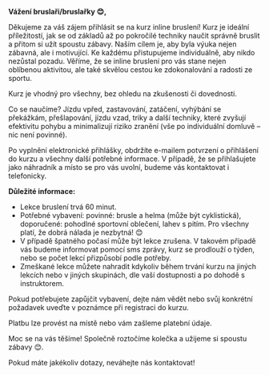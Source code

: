 **Vážení bruslaři/bruslařky 😊,**

Děkujeme za váš zájem přihlásit se na kurz inline bruslení! Kurz je ideální příležitostí, jak se od základů až po pokročilé techniky naučit správně bruslit a přitom si užít spoustu zábavy. Naším cílem je, aby byla výuka nejen zábavná, ale i motivující. Ke každému přistupujeme individuálně, aby nikdo nezůstal pozadu. Věříme, že se inline bruslení pro vás stane nejen oblíbenou aktivitou, ale také skvělou cestou ke zdokonalování a radosti ze sportu.

Kurz je vhodný pro všechny, bez ohledu na zkušenosti či dovednosti.

Co se naučíme? Jízdu vpřed, zastavování, zatáčení, vyhýbání se překážkám, přešlapování, jízdu vzad, triky a další techniky, které zvyšují efektivitu pohybu a minimalizují riziko zranění (vše po individuální domluvě – nic není povinné).

Po vyplnění elektronické přihlášky, obdržíte e-mailem potvrzení o přihlášení do kurzu a všechny další potřebné informace. V případě, že se přihlašujete jako náhradník a místo se pro vás uvolní, budeme vás kontaktovat i telefonicky.

**Důležité informace:**
- Lekce bruslení trvá 60 minut.
- Potřebné vybavení: povinné: brusle a helma (může být cyklistická), doporučené: pohodlné sportovní oblečení, lahev s pitím. Pro všechny platí, že dobrá nálada je nezbytná! 😊
- V případě špatného počasí může být lekce zrušena. V takovém případě vás budeme informovat pomocí sms zprávy, kurz se prodlouží o týden, nebo se počet lekcí přizpůsobí podle potřeby.
- Zmeškané lekce můžete nahradit kdykoliv během trvání kurzu na jiných lekcích nebo v jiných skupinách, dle vaší dostupnosti a po dohodě s instruktorem.

Pokud potřebujete zapůjčit vybavení, dejte nám vědět nebo svůj konkrétní požadavek uveďte v poznámce při registraci do kurzu.

Platbu lze provést na místě nebo vám zašleme platební údaje.

Moc se na vás těšíme! Společně roztočíme kolečka a užijeme si spoustu zábavy 😊. 

Pokud máte jakékoliv dotazy, neváhejte nás kontaktovat!

